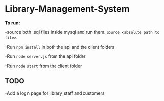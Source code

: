 # Library-Management-System

<b> To run: </b>

-source both .sql files inside mysql and run them. `Source <absolute path to file>`.

-Run `npm install` in both the api and the client folders

-Run `node server.js` from the api folder

-Run `node start` from the client folder


## TODO

-Add a login page for library_staff and customers
